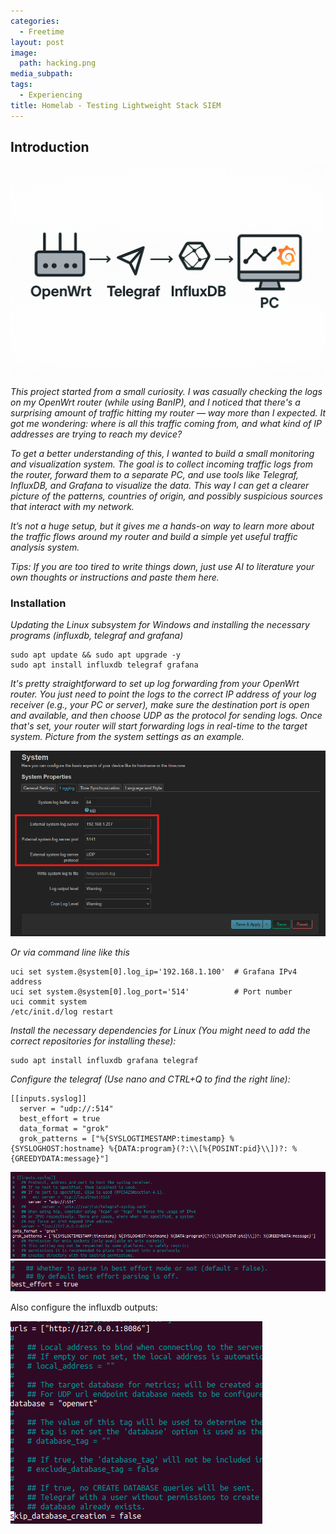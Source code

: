 ```yaml
---
categories:
  - Freetime
layout: post
image:
  path: hacking.png
media_subpath:
tags:
  - Experiencing
title: Homelab - Testing Lightweight Stack SIEM
---
```


## Introduction

![alt](\assets\posts\2025-07-18-SimpleSIEM\2025-07-18-21-29.png)

*This project started from a small curiosity. I was casually checking the logs on my OpenWrt router (while using BanIP), and I noticed that there's a surprising amount of traffic hitting my router — way more than I expected. It got me wondering: where is all this traffic coming from, and what kind of IP addresses are trying to reach my device?*

*To get a better understanding of this, I wanted to build a small monitoring and visualization system. The goal is to collect incoming traffic logs from the router, forward them to a separate PC, and use tools like Telegraf, InfluxDB, and Grafana to visualize the data. This way I can get a clearer picture of the patterns, countries of origin, and possibly suspicious sources that interact with my network.*

*It’s not a huge setup, but it gives me a hands-on way to learn more about the traffic flows around my router and build a simple yet useful traffic analysis system.*

*Tips: If you are too tired to write things down, just use AI to literature your own thoughts or instructions and paste them here.*

### Installation

*Updating the Linux subsystem for Windows and installing the necessary programs (influxdb, telegraf and grafana)*

````
sudo apt update && sudo apt upgrade -y
sudo apt install influxdb telegraf grafana
````

*It's pretty straightforward to set up log forwarding from your OpenWrt router. You just need to point the logs to the correct IP address of your log receiver (e.g., your PC or server), make sure the destination port is open and available, and then choose UDP as the protocol for sending logs. Once that's set, your router will start forwarding logs in real-time to the target system. Picture from the system settings as an example.*

![](\assets\posts\2025-07-18-SimpleSIEM\2025-07-18-21-41.png)


*Or via command line like this*
````
uci set system.@system[0].log_ip='192.168.1.100'  # Grafana IPv4 address
uci set system.@system[0].log_port='514'          # Port number
uci commit system
/etc/init.d/log restart
````

*Install the necessary dependencies for Linux (You might need to add the correct repositories for installing these):* 
````
sudo apt install influxdb grafana telegraf
````

*Configure the telegraf (Use nano and CTRL+Q to find the right line):*
````
[[inputs.syslog]]
  server = "udp://:514"
  best_effort = true
  data_format = "grok"
  grok_patterns = ["%{SYSLOGTIMESTAMP:timestamp} %{SYSLOGHOST:hostname} %{DATA:program}(?:\\[%{POSINT:pid}\\])?: %{GREEDYDATA:message}"]
````
![](../assets/posts/2025-07-18-SimpleSIEM/2025-07-19-23-34.png)
![](../assets/posts/2025-07-18-SimpleSIEM/2025-07-19-23-01.png)

Also configure the influxdb outputs:

![](../assets/posts/2025-07-18-SimpleSIEM/2025-07-19-23-30.png)
